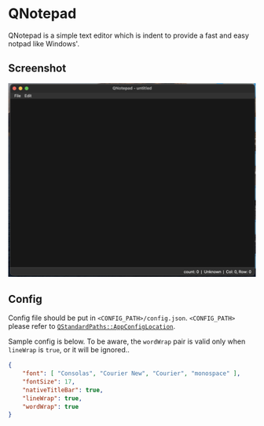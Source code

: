 # QNotepad

QNotepad is a simple text editor which is indent to provide a fast and easy notpad like Windows'.

## Screenshot

![QNotepad](docs/img/screenshot.png)

## Config

Config file should be put in `<CONFIG_PATH>/config.json`.
`<CONFIG_PATH>` please refer to [`QStandardPaths::AppConfigLocation`](https://doc.qt.io/qt-6/qstandardpaths.html).

Sample config is below. To be aware, the `wordWrap` pair is valid only when `lineWrap` is `true`, or it will be ignored..

```json
{
    "font": [ "Consolas", "Courier New", "Courier", "monospace" ],
    "fontSize": 17,
    "nativeTitleBar": true,
    "lineWrap": true,
    "wordWrap": true
}
```
